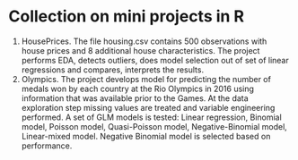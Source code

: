 # Collection on mini projects in R

1.  HousePrices. The file housing.csv contains 500 observations with house prices and 8 additional house characteristics. The project performs EDA, detects outliers, does model selection out of set of linear regressions and compares, interprets the results.
2.  Olympics. The project develops model for predicting the number of medals won by each country at the Rio Olympics in 2016 using information that was available prior to the Games. At the data exploration step missing values are treated and variable engineering performed. A set of GLM models is tested: Linear regression, Binomial model, Poisson model, Quasi-Poisson model, Negative-Binomial model, Linear-mixed model. Negative Binomial model is selected based on performance.
